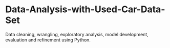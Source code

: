 # Data-Analysis-with-Used-Car-Data-Set
Data cleaning, wrangling, exploratory analysis, model development, evaluation and refinement using Python.
